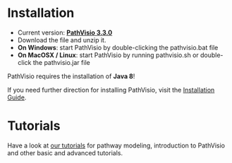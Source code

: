 # Installation

* Current version: **[PathVisio 3.3.0](https://github.com/PathVisio/pathvisio/releases/download/v3.3.0/pathvisio_bin-3.3.0.zip)**
* Download the file and unzip it.
* **On Windows**: start PathVisio by double-clicking the pathvisio.bat file
* **On MacOSX / Linux**: start PathVisio by running pathvisio.sh or double-click the pathvisio.jar file

PathVisio requires the installation of **Java 8**!

If you need further direction for installing PathVisio, visit the [Installation Guide](pages/installation_guide.md).

# Tutorials

Have a look at [our tutorials](tutorials.md) for pathway modeling, introduction to PathVisio and other basic and advanced tutorials.

